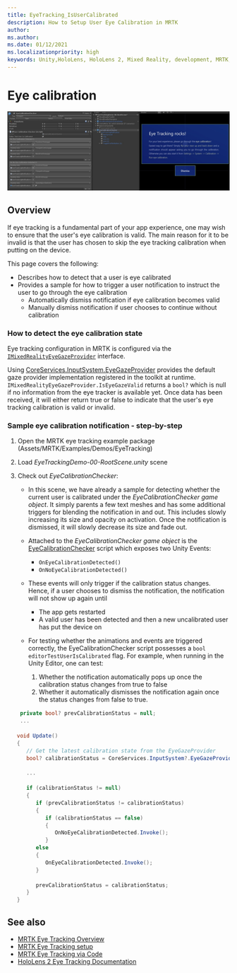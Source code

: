 ```yaml
---
title: EyeTracking_IsUserCalibrated
description: How to Setup User Eye Calibration in MRTK
author: 
ms.author: 
ms.date: 01/12/2021
ms.localizationpriority: high
keywords: Unity,HoloLens, HoloLens 2, Mixed Reality, development, MRTK,
---
```


# Eye calibration

![Screenshot from eye calibration notification](../Images/EyeTracking/mrtk_et_calibration_notification_example.jpg)

## Overview

If eye tracking is a fundamental part of your app experience, one may wish to ensure that the user's eye calibration is valid.
The main reason for it to be invalid is that the user has chosen to skip the eye tracking calibration when putting on the device.

This page covers the following:

- Describes how to detect that a user is eye calibrated
- Provides a sample for how to trigger a user notification to instruct the user to go through the eye calibration
  - Automatically dismiss notification if eye calibration becomes valid
  - Manually dismiss notification if user chooses to continue without calibration

### How to detect the eye calibration state

Eye tracking configuration in MRTK is configured via the [`IMixedRealityEyeGazeProvider`](xref:Microsoft.MixedReality.Toolkit.Input.IMixedRealityEyeGazeProvider) interface.

Using [CoreServices.InputSystem.EyeGazeProvider](EyeTracking_EyeGazeProvider.md) provides the default gaze provider implementation registered in the toolkit at runtime. `IMixedRealityEyeGazeProvider.IsEyeGazeValid` returns a `bool?` which is null if no information from the eye tracker is available yet.
Once data has been received, it will either return true or false to indicate that the user's eye tracking calibration is valid or invalid.

### Sample eye calibration notification - step-by-step

1. Open the MRTK eye tracking example package (Assets/MRTK/Examples/Demos/EyeTracking)

2. Load _EyeTrackingDemo-00-RootScene.unity_ scene

3. Check out _EyeCalibrationChecker_:
   - In this scene, we have already a sample for detecting whether the current user is calibrated under the *_EyeCalibrationChecker_ game object*.
It simply parents a few text meshes and has some additional triggers for blending the notification in and out.
This includes slowly increasing its size and opacity on activation.
Once the notification is dismissed, it will slowly decrease its size and fade out.

   - Attached to the *_EyeCalibrationChecker_ game object* is the [EyeCalibrationChecker](xref:Microsoft.MixedReality.Toolkit.Examples.Demos.EyeTracking.EyeCalibrationChecker) script which exposes two Unity Events:
      - `OnEyeCalibrationDetected()`
      - `OnNoEyeCalibrationDetected()`

   - These events will only trigger if the calibration status changes. Hence, if a user chooses to dismiss the notification, the notification will not show up again until
      - The app gets restarted
      - A valid user has been detected and then a new uncalibrated user has put the device on

   - For testing whether the animations and events are triggered correctly, the EyeCalibrationChecker script possesses a `bool editorTestUserIsCalibrated` flag. For example, when running in the Unity Editor, one can test:
      1. Whether the notification automatically pops up once the calibration status changes from true to false
      1. Whether it automatically dismisses the notification again once the status changes from false to true.

```c#
    private bool? prevCalibrationStatus = null;
    ...

   void Update()
   {
      // Get the latest calibration state from the EyeGazeProvider
      bool? calibrationStatus = CoreServices.InputSystem?.EyeGazeProvider?.IsEyeCalibrationValid;

      ...

      if (calibrationStatus != null)
      {
         if (prevCalibrationStatus != calibrationStatus)
         {
            if (calibrationStatus == false)
            {
               OnNoEyeCalibrationDetected.Invoke();
            }
         else
         {
            OnEyeCalibrationDetected.Invoke();
         }

         prevCalibrationStatus = calibrationStatus;
      }
   }
```

## See also

- [MRTK Eye Tracking Overview](EyeTracking_Main.md)
- [MRTK Eye Tracking setup](EyeTracking_BasicSetup.md)
- [MRTK Eye Tracking via Code](EyeTracking_EyeGazeProvider.md)
- [HoloLens 2 Eye Tracking Documentation](https://docs.microsoft.com/windows/mixed-reality/eye-tracking)
